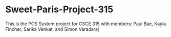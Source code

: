 # Sweet-Paris-Project-315
This is the POS System project for CSCE 315 with members: Paul Bae, Kayla Fincher, Sarika Venkat, and Simon Varadaraj

